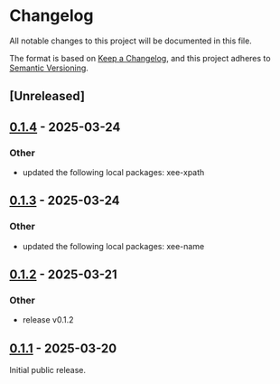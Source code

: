# Changelog

All notable changes to this project will be documented in this file.

The format is based on [Keep a Changelog](https://keepachangelog.com/en/1.0.0/),
and this project adheres to [Semantic Versioning](https://semver.org/spec/v2.0.0.html).

## [Unreleased]

## [0.1.4](https://github.com/Paligo/xee/compare/xee-testrunner-v0.1.3...xee-testrunner-v0.1.4) - 2025-03-24

### Other

- updated the following local packages: xee-xpath

## [0.1.3](https://github.com/Paligo/xee/compare/xee-testrunner-v0.1.2...xee-testrunner-v0.1.3) - 2025-03-24

### Other

- updated the following local packages: xee-name

## [0.1.2](https://github.com/Paligo/xee/compare/xee-testrunner-v0.1.1...xee-testrunner-v0.1.2) - 2025-03-21

### Other

- release v0.1.2

## [0.1.1](https://github.com/Paligo/xee/releases/tag/xee-testrunner-v0.1.1) - 2025-03-20

Initial public release.